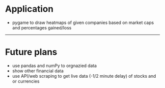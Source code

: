 # Application

- pygame to draw heatmaps of given companies based on market caps and percentages gained/loss

---

# Future plans

- use pandas and numPy to orgnazied data
- show other financial data
- use API/web scraping to get live data (-1/2 minute delay) of stocks and or currencies
